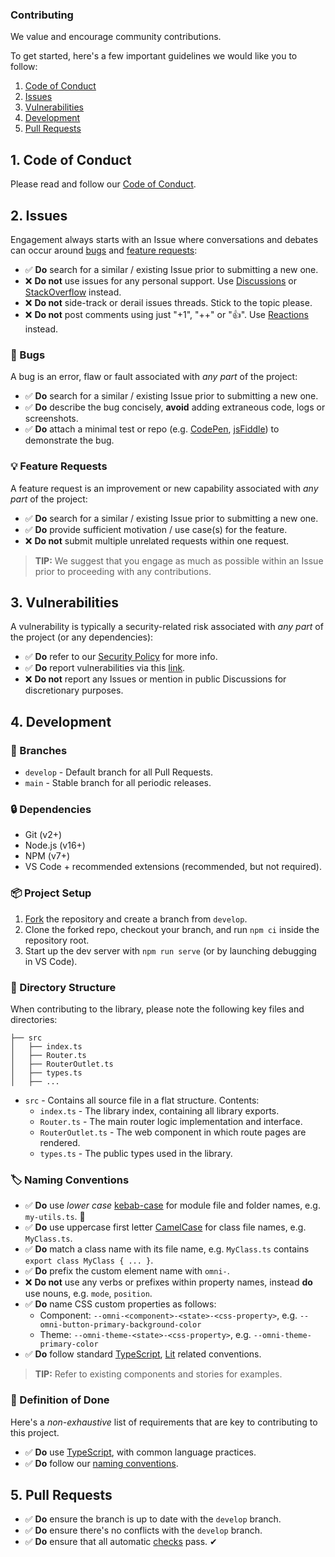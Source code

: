 ### Contributing

We value and encourage community contributions.

To get started, here's a few important guidelines we would like you to follow:

1. [Code of Conduct](#1-code-of-conduct)
2. [Issues](#2-issues)
3. [Vulnerabilities](#3-vulnerabilities)
4. [Development](#4-development)
5. [Pull Requests](#5-pull-requests)

## 1. Code of Conduct

Please read and follow our [Code of Conduct](https://github.com/capitec/omni-router/blob/develop/CODE_OF_CONDUCT.md).

## 2. Issues

Engagement always starts with an Issue where conversations and debates can occur around [bugs](#bugs) and [feature requests](#feature-requests):

- ✅ **Do** search for a similar / existing Issue prior to submitting a new one.
- ❌ **Do not** use issues for any personal support. Use [Discussions](https://github.com/capitec/omni-router/discussions) or [StackOverflow](https://stackoverflow.com/) instead.
- ❌ **Do not** side-track or derail issues threads. Stick to the topic please.
- ❌ **Do not** post comments using just "+1", "++" or "👍". Use [Reactions](https://github.blog/2016-03-10-add-reactions-to-pull-requests-issues-and-comments/) instead.

<h3 id="bugs">👾 Bugs</h3>

A bug is an error, flaw or fault associated with *any part* of the project:

- ✅ **Do** search for a similar / existing Issue prior to submitting a new one.
- ✅ **Do** describe the bug concisely, **avoid** adding extraneous code, logs or screenshots.
- ✅ **Do** attach a minimal test or repo (e.g. [CodePen](https://codepen.io/), [jsFiddle](https://jsfiddle.net/)) to demonstrate the bug.

<h3 id="feature-requests">💡 Feature Requests</h3>

A feature request is an improvement or new capability associated with *any part* of the project:

- ✅ **Do** search for a similar / existing Issue prior to submitting a new one.
- ✅ **Do** provide sufficient motivation / use case(s) for the feature. 
- ❌ **Do not** submit multiple unrelated requests within one request.

> **TIP:** We suggest that you engage as much as possible within an Issue prior to proceeding with any contributions.

## 3. Vulnerabilities

A vulnerability is typically a security-related risk associated with *any part* of the project (or any dependencies):

- ✅ **Do** refer to our [Security Policy](https://github.com/capitec/omni-router/security/policy) for more info.
- ✅ **Do** report vulnerabilities via this [link](https://github.com/capitec/omni-router/security/advisories/new). 
- ❌ **Do not** report any Issues or mention in public Discussions for discretionary purposes.

## 4. Development

<h3 id="branches">🌱 Branches</h3>

* `develop` - Default branch for all Pull Requests.
* `main` - Stable branch for all periodic releases.

<h3 id="dependencies">🔒 Dependencies</h3>

* Git (v2+)
* Node.js (v16+)
* NPM (v7+)
* VS Code + recommended extensions (recommended, but not required).

<h3 id="project-setup">📦 Project Setup</h3>

1. [Fork](https://github.com/capitec/omni-router/fork) the repository and create a branch from `develop`.
2. Clone the forked repo, checkout your branch, and run `npm ci` inside the repository root.
3. Start up the dev server with `npm run serve` (or by launching debugging in VS Code).

<h3 id="directory-structure">📂 Directory Structure</h3>

When contributing to the library, please note the following key files and directories:

```
├── src
│   ├── index.ts
│   ├── Router.ts
│   ├── RouterOutlet.ts
│   ├── types.ts
│   ├── ...
```

* `src` - Contains all source file in a flat structure. Contents:
  * `index.ts` - The library index, containing all library exports.
  * `Router.ts` - The main router logic implementation and interface.
  * `RouterOutlet.ts` - The web component in which route pages are rendered.
  * `types.ts` - The public types used in the library.

<h3 id="naming-conventions">🏷 Naming Conventions</h3>

- ✅ **Do** use *lower case* [kebab-case](https://en.wikipedia.org/wiki/Letter_case#Kebab_case) for module file and folder names, e.g. `my-utils.ts`. 🍢
- ✅ **Do** use uppercase first letter [CamelCase](https://en.wikipedia.org/wiki/Camel_case) for class file names, e.g. `MyClass.ts`.
- ✅ **Do** match a class name with its file name, e.g. `MyClass.ts` contains `export class MyClass { ... }`.
- ✅ **Do** prefix the custom element name with `omni-`.
- ❌ **Do not** use any verbs or prefixes within property names, instead **do** use nouns, e.g. `mode`, `position`.
- ✅ **Do** name CSS custom properties as follows: 
  * Component: `--omni-<component>-<state>-<css-property>`, e.g. `--omni-button-primary-background-color`
  * Theme: `--omni-theme-<state>-<css-property>`, e.g. `--omni-theme-primary-color`
- ✅ **Do** follow standard [TypeScript](https://www.typescriptlang.org/docs/), [Lit](https://lit.dev/docs/) related conventions. 

> **TIP:** Refer to existing components and stories for examples. 

<h3 id="defintion-of-done">🎯 Definition of Done</h3>

Here's a *non-exhaustive* list of requirements that are key to contributing to this project.

- ✅ **Do** use [TypeScript](https://www.typescriptlang.org/docs/), with common language practices.
- ✅ **Do** follow our [naming conventions](#naming-conventions).

## 5. Pull Requests

- ✅ **Do** ensure the branch is up to date with the `develop` branch.
- ✅ **Do** ensure there's no conflicts with the `develop` branch.
- ✅ **Do** ensure that all automatic [checks](#checks) pass. ✔